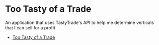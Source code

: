 # Too Tasty of a Trade

An application that uses TastyTrade's API to help me determine verticals that I can sell for a profit

- [Too Tasty of a Trade](#too-tasty-of-a-trade)


